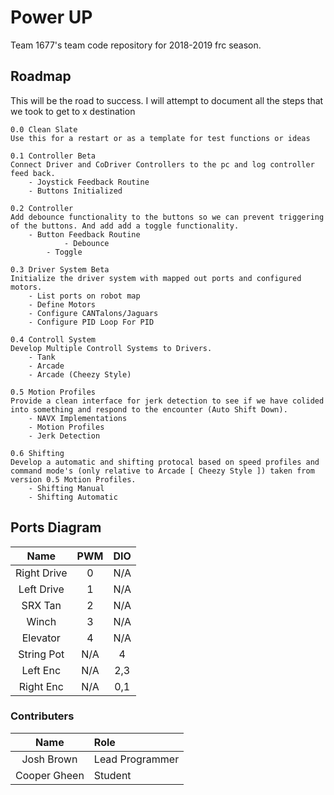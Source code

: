 # Power UP
Team 1677's team code repository for 2018-2019 frc season.

## Roadmap
This will be the road to success. I will attempt to document all the steps that we took to get to x destination

```
0.0 Clean Slate
Use this for a restart or as a template for test functions or ideas

0.1 Controller Beta 
Connect Driver and CoDriver Controllers to the pc and log controller feed back.
	- Joystick Feedback Routine
	- Buttons Initialized
	
0.2 Controller
Add debounce functionality to the buttons so we can prevent triggering of the buttons. And add add a toggle functionality.
	- Button Feedback Routine
        	- Debounce
		- Toggle

0.3 Driver System Beta
Initialize the driver system with mapped out ports and configured motors.
	- List ports on robot map
	- Define Motors
	- Configure CANTalons/Jaguars
	- Configure PID Loop For PID

0.4 Controll System
Develop Multiple Controll Systems to Drivers. 
	- Tank
	- Arcade
	- Arcade (Cheezy Style)

0.5 Motion Profiles
Provide a clean interface for jerk detection to see if we have colided into something and respond to the encounter (Auto Shift Down).
	- NAVX Implementations
	- Motion Profiles
	- Jerk Detection

0.6 Shifting
Develop a automatic and shifting protocal based on speed profiles and command mode's (only relative to Arcade [ Cheezy Style ]) taken from version 0.5 Motion Profiles.
	- Shifting Manual
	- Shifting Automatic 

```

## Ports Diagram 
|  Name	      | PWM         | DIO         |
| :--------:  | :--------:  | :---------: |
| Right Drive | 0 	    | N/A         |
| Left Drive  | 1           | N/A         |
| SRX Tan     | 2           | N/A         |
| Winch       | 3           | N/A         |
| Elevator    | 4           | N/A         |
| String Pot  | N/A         | 4           |
| Left Enc    | N/A         | 2,3         |
| Right Enc   | N/A         | 0,1         |


### Contributers
| Name        | Role             |
| :---------: | :--------------- |
| Josh Brown  | Lead Programmer  |
| Cooper Gheen| Student          | 
